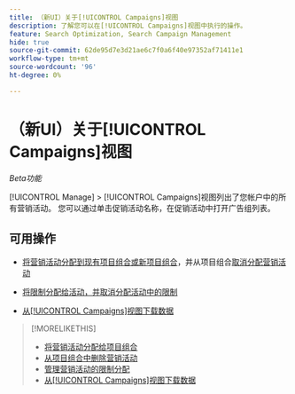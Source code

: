 ```yaml
---
title: （新UI）关于[!UICONTROL Campaigns]视图
description: 了解您可以在[!UICONTROL Campaigns]视图中执行的操作。
feature: Search Optimization, Search Campaign Management
hide: true
source-git-commit: 62de95d7e3d21ae6c7f0a6f40e97352af71411e1
workflow-type: tm+mt
source-wordcount: '96'
ht-degree: 0%

---
```


# （新UI）关于[!UICONTROL Campaigns]视图

*Beta功能*

[!UICONTROL Manage] > [!UICONTROL Campaigns]视图列出了您帐户中的所有营销活动。 您可以通过单击促销活动名称，在促销活动中打开广告组列表。

## 可用操作

* [将营销活动分配到现有项目组合或新项目组合](https://experienceleague.adobe.com/en/docs/advertising/search-social-commerce/campaign-management/campaign-assign-to-portfolio)，并从项目组合[取消分配营销活动](https://experienceleague.adobe.com/en/docs/advertising/search-social-commerce/campaign-management/campaign-remove-from-portfolio)

* [将限制分配给活动，并取消分配活动中的限制](/help/search-social-commerce/new-ui/manage/campaigns/campaign-constraint-assignments-manage.md)

* [从[!UICONTROL Campaigns]视图下载数据](/help/search-social-commerce/new-ui/manage/campaigns/campaign-view-report.md)

>[!MORELIKETHIS]
>
>* [将营销活动分配给项目组合](https://experienceleague.adobe.com/en/docs/advertising/search-social-commerce/campaign-management/campaign-assign-to-portfolio)
>* [从项目组合中删除营销活动](https://experienceleague.adobe.com/en/docs/advertising/search-social-commerce/campaign-management/campaign-remove-from-portfolio)
>* [管理营销活动的限制分配](campaign-constraint-assignments-manage.md)
>* [从[!UICONTROL Campaigns]视图下载数据](campaign-view-report.md)
